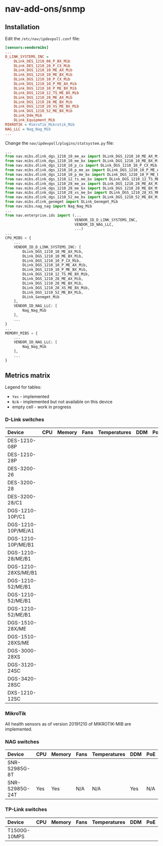 # nav-add-ons/snmp

## Installation

Edit the `/etc/nav/ipdevpoll.conf` file:

```ini
[sensors:vendormibs]
...
D_LINK_SYSTEMS_INC =
    DLink_DES_1210_08_P_BX_Mib
    DLink_DES_1210_28_P_CX_Mib
    DLink_DGS_1210_10_ME_AX_Mib
    DLink_DGS_1210_10_ME_BX_Mib
    DLink_DGS_1210_10_P_CX_Mib
    DLink_DGS_1210_10_P_ME_AX_Mib
    DLink_DGS_1210_10_P_ME_BX_Mib
    DLink_DGS_1210_12_TS_ME_BX_Mib
    DLink_DGS_1210_28_ME_AX_Mib
    DLink_DGS_1210_28_ME_BX_Mib
    DLink_DGS_1210_28_XS_ME_BX_Mib
    DLink_DGS_1210_52_ME_BX_Mib
    DLink_Ddm_Mib
    DLink_Equipment_Mib
MIKROTIK = MikroTik_Mikrotik_Mib
NAG_LLC = Nag_Nag_Mib
...
```

Change the `nav/ipdevpoll/plugins/statsystem.py` file:

```python
...
from nav.mibs.dlink_dgs_1210_10_me_ax import DLink_DGS_1210_10_ME_AX_Mib
from nav.mibs.dlink_dgs_1210_10_me_bx import DLink_DGS_1210_10_ME_BX_Mib
from nav.mibs.dlink_dgs_1210_10_p_cx import DLink_DGS_1210_10_P_CX_Mib
from nav.mibs.dlink_dgs_1210_10_p_me_ax import DLink_DGS_1210_10_P_ME_AX_Mib
from nav.mibs.dlink_dgs_1210_10_p_me_bx import DLink_DGS_1210_10_P_ME_BX_Mib
from nav.mibs.dlink_dgs_1210_12_ts_me_bx import DLink_DGS_1210_12_TS_ME_BX_Mib
from nav.mibs.dlink_dgs_1210_28_me_ax import DLink_DGS_1210_28_ME_AX_Mib
from nav.mibs.dlink_dgs_1210_28_me_bx import DLink_DGS_1210_28_ME_BX_Mib
from nav.mibs.dlink_dgs_1210_28_xs_me_bx import DLink_DGS_1210_28_XS_ME_BX_Mib
from nav.mibs.dlink_dgs_1210_52_me_bx import DLink_DGS_1210_52_ME_BX_Mib
from nav.mibs.dlink_genmgmt import DLink_Genmgmt_Mib
from nav.mibs.nag_nag import Nag_Nag_Mib
...
from nav.enterprise.ids import (...
                                VENDOR_ID_D_LINK_SYSTEMS_INC,
                                VENDOR_ID_NAG_LLC,
                                ...)
...
CPU_MIBS = {
    ...
    VENDOR_ID_D_LINK_SYSTEMS_INC: [
        DLink_DGS_1210_10_ME_AX_Mib,
        DLink_DGS_1210_10_ME_BX_Mib,
        DLink_DGS_1210_10_P_CX_Mib,
        DLink_DGS_1210_10_P_ME_AX_Mib,
        DLink_DGS_1210_10_P_ME_BX_Mib,
        DLink_DGS_1210_12_TS_ME_BX_Mib,
        DLink_DGS_1210_28_ME_AX_Mib,
        DLink_DGS_1210_28_ME_BX_Mib,
        DLink_DGS_1210_28_XS_ME_BX_Mib,
        DLink_DGS_1210_52_ME_BX_Mib,
        DLink_Genmgmt_Mib
    ],
    VENDOR_ID_NAG_LLC: [
        Nag_Nag_Mib
    ],
    ...
}
...
MEMORY_MIBS = {
    ...
    VENDOR_ID_NAG_LLC: [
        Nag_Nag_Mib
    ],
    ...
}

```

## Metrics matrix

Legend for tables:

- `Yes` - implemented
- `N/A` - implemented but not available on this device
- empty cell - work in progress

### D-Link switches

| Device              | CPU  | Memory | Fans | Temperatures | DDM  | PoE
| :------------------ | :--- | :----- | :--- | :----------- | :--- | :---
| DES-1210-08P        |      |        |      |              |      |
| DES-1210-28P        |      |        |      |              |      |
| DES-3200-26         |      |        |      |              |      |
| DES-3200-28         |      |        |      |              |      |
| DES-3200-28/C1      |      |        |      |              |      |
| DGS-1210-10P/C1     |      |        |      |              |      |
| DGS-1210-10P/ME/A1  |      |        |      |              |      |
| DGS-1210-10P/ME/B1  |      |        |      |              |      |
| DGS-1210-28/ME/B1   |      |        |      |              |      |
| DGS-1210-28XS/ME/B1 |      |        |      |              |      |
| DGS-1210-52/ME/B1   |      |        |      |              |      |
| DGS-1210-52/ME/B1   |      |        |      |              |      |
| DGS-1210-52/ME/B1   |      |        |      |              |      |
| DGS-1510-28X/ME     |      |        |      |              |      |
| DGS-1510-28XS/ME    |      |        |      |              |      |
| DGS-3000-28XS       |      |        |      |              |      |
| DGS-3120-24SC       |      |        |      |              |      |
| DGS-3420-28SC       |      |        |      |              |      |
| DXS-1210-12SC       |      |        |      |              |      |

### MikroTik

All health sensors as of version 20191210 of MIKROTIK-MIB are implemented.

### NAG switches

| Device         | CPU  | Memory | Fans | Temperatures | DDM  | PoE
| :--------------| :----| :----- | :--- | :----------- | :--- | :---
| SNR-S2985G-8T  |      |        |      |              |      |    
| SNR-S2985G-24T | Yes  | Yes    | N/A  | N/A          | Yes  | N/A

### TP-Link switches

| Device       | CPU  | Memory | Fans | Temperatures | DDM  | PoE
| :------------| :----| :----- | :--- | :----------- | :--- | :---
| T1500G-10MPS |      |        |      |              |      |     
